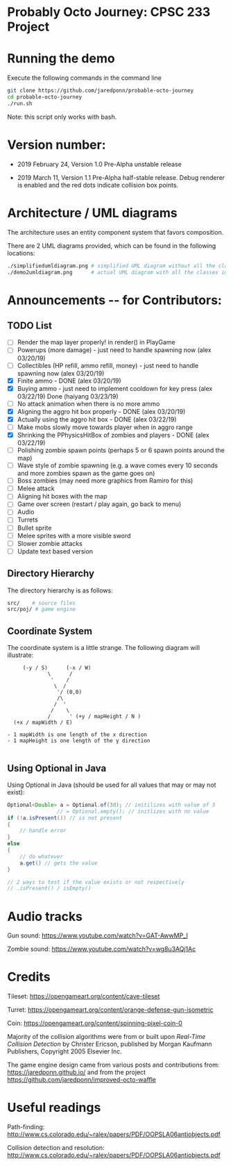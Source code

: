 # Probably Octo Journey: CPSC 233 Project


# Running the demo
Execute the following commands in the command line

```bash
git clone https://github.com/jaredponn/probable-octo-journey
cd probable-octo-journey
./run.sh 
```

Note: this script only works with bash.

# Version number:
- 2019 February 24, Version 1.0 Pre-Alpha unstable release

- 2019 March 11, Version 1.1 Pre-Alpha half-stable release. Debug renderer is enabled and the red dots indicate collision box points.


# Architecture / UML diagrams
The architecture uses an entity component system that favors composition.

There are 2 UML diagrams provided, which can be found in the following locations:
```bash
./simplifiedumldiagram.png # simplified UML diagram without all the classes
./demo2umldiagram.png      # actual UML diagram with all the classes in it
```

# Announcements -- for Contributors:

## TODO List
- [ ] Render the map layer properly! in render() in PlayGame
- [ ] Powerups (more damage) - just need to handle spawning now (alex 03/20/19)
- [ ] Collectibles (HP refill, ammo refill, money) - just need to handle spawning now (alex 03/20/19)
- [x] Finite ammo - DONE (alex 03/20/19)
- [x] Buying ammo - just need to implement cooldown for key press (alex 03/22/19) Done (haiyang 03/23/19)
- [ ] No attack animation when there is no more ammo 
- [x] Aligning the aggro hit box properly - DONE (alex 03/20/19) 
- [x] Actually using the aggro hit box - DONE (alex 03/22/19)
- [ ] Make mobs slowly move towards player when in aggro range 
- [x] Shrinking the PPhysicsHitBox of zombies and players - DONE (alex 03/22/19)
- [ ] Polishing zombie spawn points (perhaps 5 or 6 spawn points around the map)
- [ ] Wave style of zombie spawning (e.g. a wave comes every 10 seconds and more zombies spawn as the game goes on)
- [ ] Boss zombies (may need more graphics from Ramiro for this)
- [ ] Melee attack
- [ ] Aligning hit boxes with the map
- [ ] Game over screen (restart / play again, go back to menu)
- [ ] Audio
- [ ] Turrets
- [ ] Bullet sprite
- [ ] Melee sprites with a more visible sword
- [ ] Slower zombie attacks
- [ ] Update text based version

## Directory Hierarchy
The directory hierarchy is as follows:
```bash
src/    # source files
src/poj/ # game engine
```

## Coordinate System
The coordinate system is a little strange. The following diagram will illustrate:
```
     (-y / S)      (-x / W)
             \      /
              '    /
               \  /
                '/ (0,0)
                /\
               /  '
              /    \
             /      ' (+y / mapHeight / N )
  (+x / mapWidth / E)

- 1 mapWidth is one length of the x direction
- 1 mapHeight is one length of the y direction


```

## Using Optional in Java
Using Optional in Java (should be used for all values that may or may not exist):
```Java
Optional<Double> a = Optional.of(3d); // initilizes with value of 3
                // = Optional.empty(); // initlizes with no value
if (!a.isPresent()) // is not present
{
	// handle error
}
else
{
	// do whatever
	a.get() // gets the value
}

// 2 ways to test if the value exists or not respectively
// .isPresent() / isEmpty()
```

# Audio tracks
Gun sound: https://www.youtube.com/watch?v=GAT-AwwMP_I

Zombie sound: https://www.youtube.com/watch?v=wg8u3AQj1Ac

# Credits
Tileset: https://opengameart.org/content/cave-tileset


Turret: https://opengameart.org/content/orange-defense-gun-isometric


Coin: https://opengameart.org/content/spinning-pixel-coin-0



Majority of the collision algorithms were from or built upon *Real-Time Collision Detection* by Christer Ericson, published by Morgan Kaufmann Publishers, Copyright 2005 Elsevier Inc.


The game engine design came from various posts and contributions from: https://jaredponn.github.io/ and from the project https://github.com/jaredponn/improved-octo-waffle


# Useful readings
Path-finding: http://www.cs.colorado.edu/~ralex/papers/PDF/OOPSLA06antiobjects.pdf


Collision detection and resolution: http://www.cs.colorado.edu/~ralex/papers/PDF/OOPSLA06antiobjects.pdf



